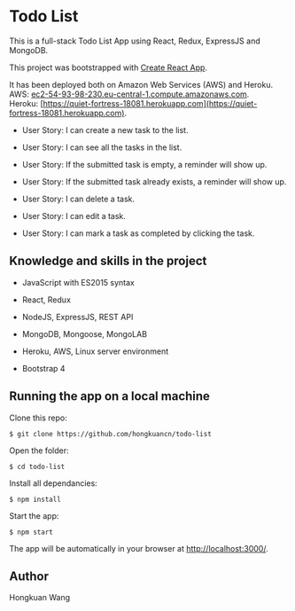 # Todo List

This is a full-stack Todo List App using React, Redux, ExpressJS and MongoDB.

This project was bootstrapped with [Create React App](https://github.com/facebookincubator/create-react-app).

It has been deployed both on Amazon Web Services (AWS) and Heroku. <br />
AWS: [ec2-54-93-98-230.eu-central-1.compute.amazonaws.com](ec2-54-93-98-230.eu-central-1.compute.amazonaws.com). <br />
Heroku: [https://quiet-fortress-18081.herokuapp.com](https://quiet-fortress-18081.herokuapp.com).

* User Story: I can create a new task to the list.

* User Story: I can see all the tasks in the list.

* User Story: If the submitted task is empty, a reminder will show up.

* User Story: If the submitted task already exists, a reminder will show up.

* User Story: I can delete a task.

* User Story: I can edit a task.

* User Story: I can mark a task as completed by clicking the task.

## Knowledge and skills in the project

* JavaScript with ES2015 syntax

* React, Redux

* NodeJS, ExpressJS, REST API

* MongoDB, Mongoose, MongoLAB

* Heroku, AWS, Linux server environment

* Bootstrap 4


## Running the app on a local machine

Clone this repo:

```
$ git clone https://github.com/hongkuancn/todo-list
```

Open the folder:

```
$ cd todo-list
```

Install all dependancies:

```
$ npm install
```

Start the app:

```
$ npm start
```

The app will be automatically in your browser at <http://localhost:3000/>.

## Author

Hongkuan Wang
